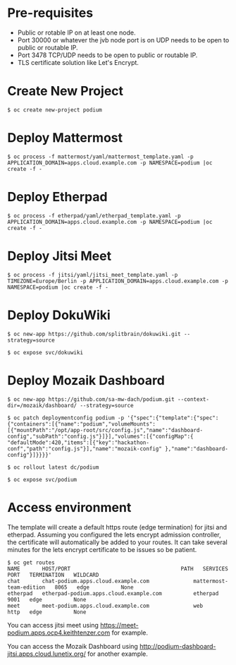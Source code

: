 # Pre-requisites
* Public or rotable IP on at least one node.
* Port 30000 or whatever the jvb node port is on UDP needs to be open to public or routable IP.
* Port 3478 TCP/UDP needs to be open to public or routable IP.
* TLS certificate solution like Let's Encrypt.

# Create New Project

```$ oc create new-project podium```

# Deploy Mattermost

```$ oc process -f mattermost/yaml/mattermost_template.yaml -p APPLICATION_DOMAIN=apps.cloud.example.com -p NAMESPACE=podium |oc create -f -```

# Deploy Etherpad

```$ oc process -f etherpad/yaml/etherpad_template.yaml -p APPLICATION_DOMAIN=apps.cloud.example.com -p NAMESPACE=podium |oc create -f -```

# Deploy Jitsi Meet
```$ oc process -f jitsi/yaml/jitsi_meet_template.yaml -p TIMEZONE=Europe/Berlin -p APPLICATION_DOMAIN=apps.cloud.example.com -p NAMESPACE=podium |oc create -f -```

# Deploy DokuWiki

```$ oc new-app https://github.com/splitbrain/dokuwiki.git --strategy=source```

```$ oc expose svc/dokuwiki```

# Deploy Mozaik Dashboard

```$ oc new-app https://github.com/sa-mw-dach/podium.git --context-dir=/mozaik/dashboard/ --strategy=source```

```$ oc patch deploymentconfig podium -p '{"spec":{"template":{"spec":{"containers":[{"name":"podium","volumeMounts":[{"mountPath":"/opt/app-root/src/config.js","name":"dashboard-config","subPath":"config.js"}]}],"volumes":[{"configMap":{ "defaultMode":420,"items":[{"key":"hackathon-conf","path":"config.js"}],"name":"mozaik-config" },"name":"dashboard-config"}]}}}}'```

```$ oc rollout latest dc/podium```

```$ oc expose svc/podium```


# Access environment
The template will create a default https route (edge termination) for jitsi and etherpad. Assuming you configured the lets encrypt admission controller, the certificate will automatically be added to your routes. It can take several minutes for the lets encrypt certificate to be issues so be patient.

```
$ oc get routes
NAME       HOST/PORT                                   PATH   SERVICES                  PORT   TERMINATION   WILDCARD
chat       chat-podium.apps.cloud.example.com              mattermost-team-edition   8065   edge          None
etherpad   etherpad-podium.apps.cloud.example.com          etherpad                  9001   edge          None
meet       meet-podium.apps.cloud.example.com              web                       http   edge          None
```

You can access jitsi meet using https://meet-podium.apps.ocp4.keithtenzer.com for example.

You can access the Mozaik Dashboard using http://podium-dashboard-jitsi.apps.cloud.lunetix.org/ for another example.

